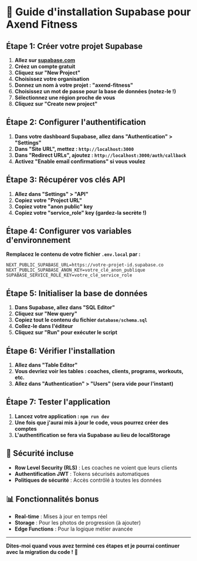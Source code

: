 # 🚀 Guide d'installation Supabase pour Axend Fitness

## Étape 1: Créer votre projet Supabase

1. **Allez sur [supabase.com](https://supabase.com)**
2. **Créez un compte gratuit**
3. **Cliquez sur "New Project"**
4. **Choisissez votre organisation**
5. **Donnez un nom à votre projet : "axend-fitness"**
6. **Choisissez un mot de passe pour la base de données (notez-le !)**
7. **Sélectionnez une région proche de vous**
8. **Cliquez sur "Create new project"**

## Étape 2: Configurer l'authentification

1. **Dans votre dashboard Supabase, allez dans "Authentication" > "Settings"**
2. **Dans "Site URL", mettez : `http://localhost:3000`**
3. **Dans "Redirect URLs", ajoutez : `http://localhost:3000/auth/callback`**
4. **Activez "Enable email confirmations" si vous voulez**

## Étape 3: Récupérer vos clés API

1. **Allez dans "Settings" > "API"**
2. **Copiez votre "Project URL"**
3. **Copiez votre "anon public" key**
4. **Copiez votre "service_role" key (gardez-la secrète !)**

## Étape 4: Configurer vos variables d'environnement

**Remplacez le contenu de votre fichier `.env.local` par :**

```env
NEXT_PUBLIC_SUPABASE_URL=https://votre-projet-id.supabase.co
NEXT_PUBLIC_SUPABASE_ANON_KEY=votre_clé_anon_publique
SUPABASE_SERVICE_ROLE_KEY=votre_clé_service_role
```

## Étape 5: Initialiser la base de données

1. **Dans Supabase, allez dans "SQL Editor"**
2. **Cliquez sur "New query"**
3. **Copiez tout le contenu du fichier `database/schema.sql`**
4. **Collez-le dans l'éditeur**
5. **Cliquez sur "Run" pour exécuter le script**

## Étape 6: Vérifier l'installation

1. **Allez dans "Table Editor"**
2. **Vous devriez voir les tables : coaches, clients, programs, workouts, etc.**
3. **Allez dans "Authentication" > "Users" (sera vide pour l'instant)**

## Étape 7: Tester l'application

1. **Lancez votre application : `npm run dev`**
2. **Une fois que j'aurai mis à jour le code, vous pourrez créer des comptes**
3. **L'authentification se fera via Supabase au lieu de localStorage**

## 🔐 Sécurité incluse

- **Row Level Security (RLS)** : Les coaches ne voient que leurs clients
- **Authentification JWT** : Tokens sécurisés automatiques
- **Politiques de sécurité** : Accès contrôlé à toutes les données

## 📊 Fonctionnalités bonus

- **Real-time** : Mises à jour en temps réel
- **Storage** : Pour les photos de progression (à ajouter)
- **Edge Functions** : Pour la logique métier avancée

---

**Dites-moi quand vous avez terminé ces étapes et je pourrai continuer avec la migration du code !** 🚀